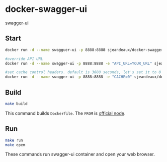 # docker-swagger-ui

[swagger-ui](https://github.com/swagger-api/swagger-ui)

## Start

```sh
docker run -d --name swagguer-ui -p 8888:8888 sjeandeaux/docker-swagger-ui

#override API URL
docker run -d --name swagger-ui -p 8888:8888 -e "API_URL=YOUR_URL" sjeandeaux/docker-swagger-ui

#set cache control headers. default is 3600 seconds, let's set it to 0
docker run -d --name swagger-ui -p 8888:8888 -e "CACHE=0" sjeandeaux/docker-swagger-ui
```

## Build

```sh
make build
```

This command builds `Dockerfile`. The `FROM` is [official node](https://registry.hub.docker.com/_/node/).

## Run

```sh
make run
make open
```

These commands run swagger-ui container and open your web browser.

